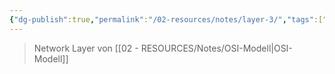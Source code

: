 ```yaml
---
{"dg-publish":true,"permalink":"/02-resources/notes/layer-3/","tags":["informatik/netzwerk/osi"],"noteIcon":"","updated":"2025-09-10T16:35:25.000+02:00"}
---
```


>Network Layer von [[02 - RESOURCES/Notes/OSI-Modell\|OSI-Modell]]